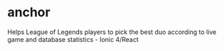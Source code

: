 # anchor
Helps League of Legends players to pick the best duo according to live game and database statistics - Ionic 4/React
